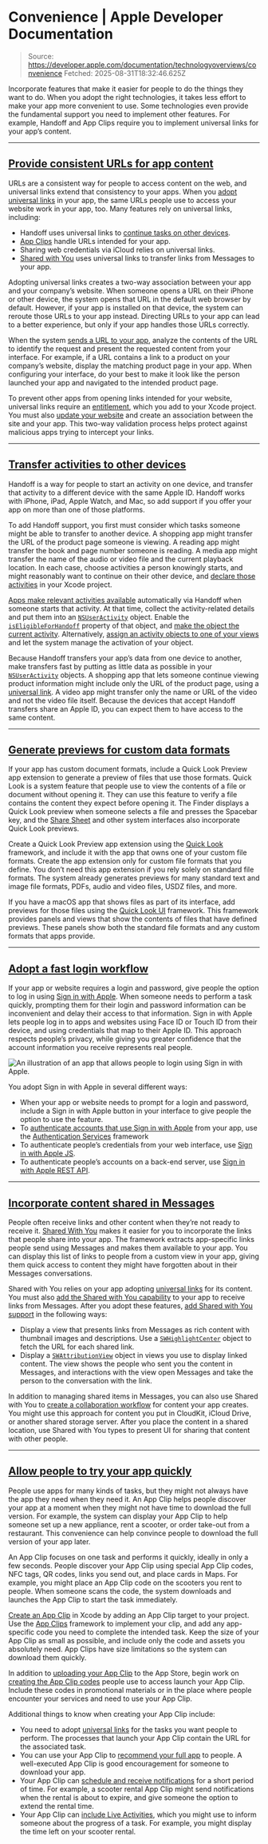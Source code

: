 # Convenience | Apple Developer Documentation

> Source: https://developer.apple.com/documentation/technologyoverviews/convenience
> Fetched: 2025-08-31T18:32:46.625Z

Incorporate features that make it easier for people to do the things they want to do. When you adopt the right technologies, it takes less effort to make your app more convenient to use. Some technologies even provide the fundamental support you need to implement other features. For example, Handoff and App Clips require you to implement universal links for your app’s content.

---

## [Provide consistent URLs for app content](https://developer.apple.com/documentation/technologyoverviews/convenience#Provide-consistent-URLs-for-app-content)

URLs are a consistent way for people to access content on the web, and universal links extend that consistency to your apps. When you [adopt universal links](https://developer.apple.com/documentation/Xcode/allowing-apps-and-websites-to-link-to-your-content) in your app, the same URLs people use to access your website work in your app, too. Many features rely on universal links, including:

- Handoff uses universal links to [continue tasks on other devices](https://developer.apple.com/documentation/technologyoverviews/convenience#Transfer-activities-to-other-devices).
- [App Clips](https://developer.apple.com/documentation/technologyoverviews/convenience#Allow-people-to-try-your-app-quickly) handle URLs intended for your app.
- Sharing web credentials via iCloud relies on universal links.
- [Shared with You](https://developer.apple.com/documentation/technologyoverviews/convenience#Incorporate-content-shared-in-Messages) uses universal links to transfer links from Messages to your app.

Adopting universal links creates a two-way association between your app and your company’s website. When someone opens a URL on their iPhone or other device, the system opens that URL in the default web browser by default. However, if your app is installed on that device, the system can reroute those URLs to your app instead. Directing URLs to your app can lead to a better experience, but only if your app handles those URLs correctly.

When the system [sends a URL to your app](https://developer.apple.com/documentation/Xcode/supporting-universal-links-in-your-app), analyze the contents of the URL to identify the request and present the requested content from your interface. For example, if a URL contains a link to a product on your company’s website, display the matching product page in your app. When configuring your interface, do your best to make it look like the person launched your app and navigated to the intended product page.

To prevent other apps from opening links intended for your website, universal links require an [entitlement](https://developer.apple.com/documentation/BundleResources/Entitlements/com.apple.developer.associated-domains), which you add to your Xcode project. You must also [update your website](https://developer.apple.com/documentation/Xcode/supporting-associated-domains) and create an association between the site and your app. This two-way validation process helps protect against malicious apps trying to intercept your links.

---

## [Transfer activities to other devices](https://developer.apple.com/documentation/technologyoverviews/convenience#Transfer-activities-to-other-devices)

Handoff is a way for people to start an activity on one device, and transfer that activity to a different device with the same Apple ID. Handoff works with iPhone, iPad, Apple Watch, and Mac, so add support if you offer your app on more than one of those platforms.

To add Handoff support, you first must consider which tasks someone might be able to transfer to another device. A shopping app might transfer the URL of the product page someone is viewing. A reading app might transfer the book and page number someone is reading. A media app might transfer the name of the audio or video file and the current playback location. In each case, choose activities a person knowingly starts, and might reasonably want to continue on their other device, and [declare those activities](https://developer.apple.com/documentation/Foundation/implementing-handoff-in-your-app) in your Xcode project.

[Apps make relevant activities available](https://developer.apple.com/documentation/Foundation/implementing-handoff-in-your-app) automatically via Handoff when someone starts that activity. At that time, collect the activity-related details and put them into an [`NSUserActivity`](https://developer.apple.com/documentation/Foundation/NSUserActivity) object. Enable the [`isEligibleForHandoff`](https://developer.apple.com/documentation/Foundation/NSUserActivity/isEligibleForHandoff) property of that object, and [make the object the current activity](<https://developer.apple.com/documentation/Foundation/NSUserActivity/becomeCurrent()>). Alternatively, [assign an activity objects to one of your views](https://developer.apple.com/documentation/Foundation/implementing-handoff-in-your-app) and let the system manage the activation of your object.

Because Handoff transfers your app’s data from one device to another, make transfers fast by putting as little data as possible in your [`NSUserActivity`](https://developer.apple.com/documentation/Foundation/NSUserActivity) objects. A shopping app that lets someone continue viewing product information might include only the URL of the product page, using a [universal link](https://developer.apple.com/documentation/technologyoverviews/convenience#Provide-consistent-URLs-for-app-content). A video app might transfer only the name or URL of the video and not the video file itself. Because the devices that accept Handoff transfers share an Apple ID, you can expect them to have access to the same content.

---

## [Generate previews for custom data formats](https://developer.apple.com/documentation/technologyoverviews/convenience#Generate-previews-for-custom-data-formats)

If your app has custom document formats, include a Quick Look Preview app extension to generate a preview of files that use those formats. Quick Look is a system feature that people use to view the contents of a file or document without opening it. They can use this feature to verify a file contains the content they expect before opening it. The Finder displays a Quick Look preview when someone selects a file and presses the Spacebar key, and the [Share Sheet](https://developer.apple.com/design/Human-Interface-Guidelines/activity-views) and other system interfaces also incorporate Quick Look previews.

Create a Quick Look Preview app extension using the [Quick Look](https://developer.apple.com/documentation/QuickLook) framework, and include it with the app that owns one of your custom file formats. Create the app extension only for custom file formats that you define. You don’t need this app extension if you rely solely on standard file formats. The system already generates previews for many standard text and image file formats, PDFs, audio and video files, USDZ files, and more.

If you have a macOS app that shows files as part of its interface, add previews for those files using the [Quick Look UI](https://developer.apple.com/documentation/QuickLookUI) framework. This framework provides panels and views that show the contents of files that have defined previews. These panels show both the standard file formats and any custom formats that apps provide.

---

## [Adopt a fast login workflow](https://developer.apple.com/documentation/technologyoverviews/convenience#Adopt-a-fast-login-workflow)

If your app or website requires a login and password, give people the option to log in using [Sign in with Apple](https://developer.apple.com/documentation/SigninwithApple). When someone needs to perform a task quickly, prompting them for their login and password information can be inconvenient and delay their access to that information. Sign in with Apple lets people log in to apps and websites using Face ID or Touch ID from their device, and using credentials that map to their Apple ID. This approach respects people’s privacy, while giving you greater confidence that the account information you receive represents real people.

![An illustration of an app that allows people to login using Sign in with Apple.](https://docs-assets.developer.apple.com/published/9847176e4952feea1e28acbf10b317bb/convenience-sign-in-with-apple-hero%402x.png)

You adopt Sign in with Apple in several different ways:

- When your app or website needs to prompt for a login and password, include a Sign in with Apple button in your interface to give people the option to use the feature.
- To [authenticate accounts that use Sign in with Apple](https://developer.apple.com/documentation/AuthenticationServices) from your app, use the [Authentication Services](https://developer.apple.com/documentation/AuthenticationServices) framework
- To authenticate people’s credentials from your web interface, use [Sign in with Apple JS](https://developer.apple.com/documentation/SigninwithAppleJS).
- To authenticate people’s accounts on a back-end server, use [Sign in with Apple REST API](https://developer.apple.com/documentation/SigninwithAppleRESTAPI).

---

## [Incorporate content shared in Messages](https://developer.apple.com/documentation/technologyoverviews/convenience#Incorporate-content-shared-in-Messages)

People often receive links and other content when they’re not ready to receive it. [Shared With You](https://developer.apple.com/documentation/SharedWithYou) makes it easier for you to incorporate the links that people share into your app. The framework extracts app-specific links people send using Messages and makes them available to your app. You can display this list of links to people from a custom view in your app, giving them quick access to content they might have forgotten about in their Messages conversations.

Shared with You relies on your app adopting [universal links](https://developer.apple.com/documentation/technologyoverviews/convenience#Provide-consistent-URLs-for-app-content) for its content. You must also [add the Shared with You capability](https://developer.apple.com/documentation/Xcode/adding-capabilities-to-your-app) to your app to receive links from Messages. After you adopt these features, [add Shared with You support](https://developer.apple.com/videos/play/wwdc2022/10094) in the following ways:

- Display a view that presents links from Messages as rich content with thumbnail images and descriptions. Use a [`SWHighlightCenter`](https://developer.apple.com/documentation/SharedWithYou/SWHighlightCenter) object to fetch the URL for each shared link.
- Display a [`SWAttributionView`](https://developer.apple.com/documentation/SharedWithYou/SWAttributionView) object in views you use to display linked content. The view shows the people who sent you the content in Messages, and interactions with the view open Messages and take the person to the conversation with the link.

In addition to managing shared items in Messages, you can also use Shared with You to [create a collaboration workflow](https://developer.apple.com/documentation/SharedWithYou/adding-shared-content-collaboration-to-your-app) for content your app creates. You might use this approach for content you put in CloudKit, iCloud Drive, or another shared storage server. After you place the content in a shared location, use Shared with You types to present UI for sharing that content with other people.

---

## [Allow people to try your app quickly](https://developer.apple.com/documentation/technologyoverviews/convenience#Allow-people-to-try-your-app-quickly)

People use apps for many kinds of tasks, but they might not always have the app they need when they need it. An App Clip helps people discover your app at a moment when they might not have time to download the full version. For example, the system can display your App Clip to help someone set up a new appliance, rent a scooter, or order take-out from a restaurant. This convenience can help convince people to download the full version of your app later.

An App Clip focuses on one task and performs it quickly, ideally in only a few seconds. People discover your App Clip using special App Clip codes, NFC tags, QR codes, links you send out, and place cards in Maps. For example, you might place an App Clip code on the scooters you rent to people. When someone scans the code, the system downloads and launches the App Clip to start the task immediately.

[Create an App Clip](https://developer.apple.com/documentation/AppClip/creating-an-app-clip-with-xcode) in Xcode by adding an App Clip target to your project. Use the [App Clips](https://developer.apple.com/documentation/AppClip) framework to implement your clip, and add any app-specific code you need to complete the intended task. Keep the size of your App Clip as small as possible, and include only the code and assets you absolutely need. App Clips have size limitations so the system can download them quickly.

In addition to [uploading your App Clip](https://developer.apple.com/documentation/AppClip/distributing-your-app-clip) to the App Store, begin work on [creating the App Clip codes](https://developer.apple.com/documentation/AppClip/creating-app-clip-codes) people use to access launch your App Clip. Include these codes in promotional materials or in the place where people encounter your services and need to use your App Clip.

Additional things to know when creating your App Clip include:

- You need to adopt [universal links](https://developer.apple.com/documentation/technologyoverviews/convenience#Provide-consistent-URLs-for-app-content) for the tasks you want people to perform. The processes that launch your App Clip contain the URL for the associated task.
- You can use your App Clip to [recommend your full app](https://developer.apple.com/documentation/AppClip/recommending-your-app-to-app-clip-users) to people. A well-executed App Clip is good encouragement for someone to download your app.
- Your App Clip can [schedule and receive notifications](https://developer.apple.com/documentation/AppClip/enabling-notifications-in-app-clips) for a short period of time. For example, a scooter rental App Clip might send notifications when the rental is about to expire, and give someone the option to extend the rental time.
- Your App Clip can [include Live Activities](https://developer.apple.com/documentation/AppClip/offering-live-activities-with-your-app-clip), which you might use to inform someone about the progress of a task. For example, you might display the time left on your scooter rental.
